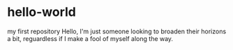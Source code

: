 # hello-world
my first repository
Hello, I'm just someone looking to broaden their horizons a bit, reguardless if I make a fool of myself along the way.
